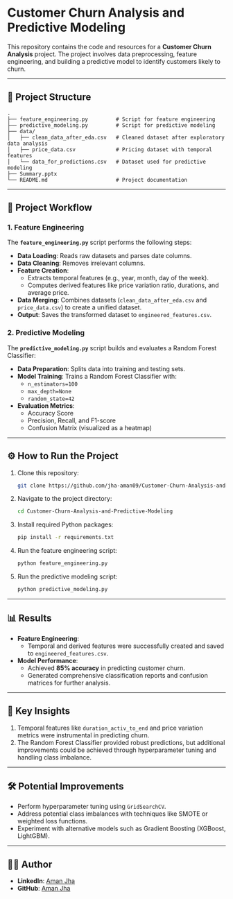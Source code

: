 # Customer Churn Analysis and Predictive Modeling

This repository contains the code and resources for a **Customer Churn Analysis** project. The project involves data preprocessing, feature engineering, and building a predictive model to identify customers likely to churn. 

---

## 📂 Project Structure

```plaintext
.
├── feature_engineering.py         # Script for feature engineering
├── predictive_modeling.py         # Script for predictive modeling
├── data/
│   ├── clean_data_after_eda.csv   # Cleaned dataset after exploratory data analysis
│   ├── price_data.csv             # Pricing dataset with temporal features
│   └── data_for_predictions.csv   # Dataset used for predictive modeling
├── Summary.pptx
└── README.md                      # Project documentation
```
---

## 🚀 Project Workflow

### 1. **Feature Engineering**
The **`feature_engineering.py`** script performs the following steps:
- **Data Loading**: Reads raw datasets and parses date columns.
- **Data Cleaning**: Removes irrelevant columns.
- **Feature Creation**:
  - Extracts temporal features (e.g., year, month, day of the week).
  - Computes derived features like price variation ratio, durations, and average price.
- **Data Merging**: Combines datasets (`clean_data_after_eda.csv` and `price_data.csv`) to create a unified dataset.
- **Output**: Saves the transformed dataset to `engineered_features.csv`.

### 2. **Predictive Modeling**
The **`predictive_modeling.py`** script builds and evaluates a Random Forest Classifier:
- **Data Preparation**: Splits data into training and testing sets.
- **Model Training**: Trains a Random Forest Classifier with:
  - `n_estimators=100`
  - `max_depth=None`
  - `random_state=42`
- **Evaluation Metrics**:
  - Accuracy Score
  - Precision, Recall, and F1-score
  - Confusion Matrix (visualized as a heatmap)

---

## ⚙️ How to Run the Project

1. Clone this repository:
   ```bash
   git clone https://github.com/jha-aman09/Customer-Churn-Analysis-and-Predictive-Modeling.git
   ```
2. Navigate to the project directory:
   ```bash
   cd Customer-Churn-Analysis-and-Predictive-Modeling
   ```
3. Install required Python packages:
   ```bash
   pip install -r requirements.txt
   ```
4. Run the feature engineering script:
   ```bash
   python feature_engineering.py
   ```
5. Run the predictive modeling script:
   ```bash
   python predictive_modeling.py
   ```

---

## 📊 Results

- **Feature Engineering**:
  - Temporal and derived features were successfully created and saved to `engineered_features.csv`.
- **Model Performance**:
  - Achieved **85% accuracy** in predicting customer churn.
  - Generated comprehensive classification reports and confusion matrices for further analysis.

---

## 🔑 Key Insights

1. Temporal features like `duration_activ_to_end` and price variation metrics were instrumental in predicting churn.
2. The Random Forest Classifier provided robust predictions, but additional improvements could be achieved through hyperparameter tuning and handling class imbalance.

---

## 🛠️ Potential Improvements

- Perform hyperparameter tuning using `GridSearchCV`.
- Address potential class imbalances with techniques like SMOTE or weighted loss functions.
- Experiment with alternative models such as Gradient Boosting (XGBoost, LightGBM).

---

## 🧑‍💻 Author  
- **LinkedIn**: [Aman Jha](https://www.linkedin.com/in/aman--jha/)  
- **GitHub**: [Aman Jha](https://github.com/jha-aman09)  
